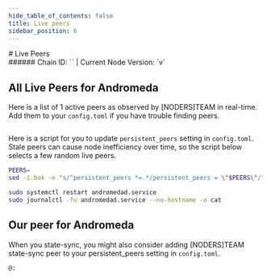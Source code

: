 ```yaml
---
hide_table_of_contents: false
title: Live peers
sidebar_position: 6
---
```


<div class="h1-with-icon icon-andromeda">
# Live Peers
</div>
###### Chain ID: `` | Current Node Version: `v`

## All Live Peers for Andromeda
Here is a list of 1 active peers as observed by [NODERS]TEAM in real-time. Add them to your `config.toml` if you have trouble finding peers.

```bash

```

Here is a script for you to update `persistent_peers` setting in `config.toml`. Stale peers can cause node inefficiency over time, so the script below selects a few random live peers.

```bash
PEERS=
sed -i.bak -e "s/^persistent_peers *=.*/persistent_peers = \"$PEERS\"/" ~/.andromeda/config/config.toml

sudo systemctl restart andromedad.service
sudo journalctl -fu andromedad.service --no-hostname -o cat
```

## Our peer for Andromeda
When you state-sync, you might also consider adding [NODERS]TEAM state-sync peer to your persistent_peers setting in `config.toml`.

```bash
@:
```